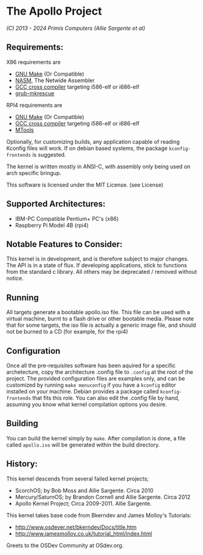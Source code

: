 The Apollo Project
=================
_(C) 2013 - 2024 Primis Computers (Allie Sargente et al)_

Requirements:
--------------------------------------------------

X86 requirements are
* [GNU Make](https://www.gnu.org/software/make/) (Or Compatible)
* [NASM](https://www.nasm.us/), The Netwide Assembler
* [GCC cross compiler](https://wiki.osdev.org/GCC_Cross-Compiler) targeting
    i586-elf or i686-elf
* [grub-mkrescue](https://manpages.ubuntu.com/manpages/bionic/man1/grub-mkrescue.1.html)

RPI4 requirements are
* [GNU Make](https://www.gnu.org/software/make/) (Or Compatible)
* [GCC cross compiler](https://wiki.osdev.org/GCC_Cross-Compiler) targeting
    i586-elf or i686-elf
* [MTools](https://www.gnu.org/software/mtools/)

Optionally, for customizing builds, any application capable of reading Kconfig
files will work. If on debian based systems, the package `kconfig-frontends`
is suggested.

The kernel is written mostly in ANSI-C, with assembly only being used on arch
specific bringup.

This software is licensed under the MIT License.
(see License)

Supported Architectures:
--------------------------------------------------
- IBM-PC Compatible Pentium+ PC's (x86)
- Raspberry Pi Model 4B (rpi4)

Notable Features to Consider:
--------------------------------------------------
This kernel is in development, and is therefore subject to major changes.
The API is in a state of flux. If developing applications, stick to
functions from the standard c library. All others may be deprecated /
removed without notice.

Running
--------------------------------------------------
All targets generate a bootable apollo.iso file.
This file can be used with a virtual machine, burnt to a flash drive or other
bootable media. Please note that for some targets, the iso file is actually a
generic image file, and should not be burned to a CD (for example, for the rpi4)

Configuration
--------------------------------------------------
Once all the pre-requisites software has been aquired for a specific
archetecture, copy the architecture .config file to `.config` at the root of the
project. The provided configuration files are examples only, and can be
customized by running `make menuconfig` if you have a `kconfig` editor installed
on your machine. Debian provides a package called `kconfig-frontends` that fits
this role. You can also edit the .config file by hand, assuming you know what
kernel compilation options you desire.

Building
--------------------------------------------------
You can build the kernel simply by `make`.
After compilation is done, a file called `apollo.iso` will be generated within
the build directory.

History:
--------------------------------------------------
This kernel descends from several failed kernel projects;
* ScorchOS; by Bob Moss and Allie Sargente. Circa 2010
* Mercury/SaturnOS; by Brandon Cornell and Allie Sargente. Circa 2012
* Apollo Kernel Project; Circa 2009-2011. Allie Sargente.

This kernel takes base code from Bkerndev and James Molloy's Tutorials:
* http://www.osdever.net/bkerndev/Docs/title.htm
* http://www.jamesmolloy.co.uk/tutorial_html/index.html

Greets to the OSDev Community at OSdev.org.

